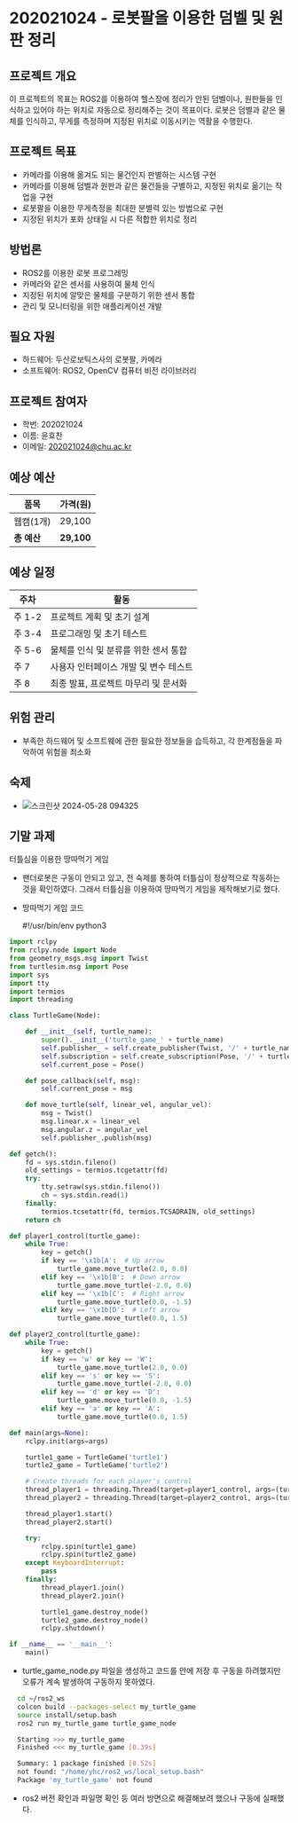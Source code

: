 # 202021024 - 로봇팔을 이용한 덤벨 및 원판 정리

## 프로젝트 개요

이 프로젝트의 목표는 ROS2를 이용하여 헬스장에 정리가 안된 덤벨이나, 원판들을 인식하고 있어야 하는 위치로 자동으로 정리해주는 것이 목표이다.
로봇은 덤벨과 같은 물체를 인식하고, 무게를 측정하며 지정된 위치로 이동시키는 역활을 수행한다.

## 프로젝트 목표

- 카메라를 이용해 옮겨도 되는 물건인지 판별하는 시스템 구현
- 카메라를 이용해 덤벨과 원판과 같은 물건들을 구별하고, 지정된 위치로 옮기는 작업을 구현
- 로봇팔을 이용한 무게측정을 최대한 분별력 있는 방법으로 구현
- 지정된 위치가 포화 상태일 시 다른 적합한 위치로 정리

## 방법론

- ROS2를 이용한 로봇 프로그레밍
- 카메라와 같은 센서를 사용하여 물체 인식
- 지정된 위치에 알맞은 물체를 구분하기 위한 센서 통합
- 관리 및 모니터링을 위한 애플리케이션 개발

## 필요 자원

- 하드웨어: 두산로보틱스사의 로봇팔, 카메라
- 소프트웨어: ROS2, OpenCV 컴퓨터 비전 라이브러리

## 프로젝트 참여자

- 학번: 202021024
- 이름: 윤효찬
- 이메일: 202021024@chu.ac.kr

## 예상 예산

| 품목        | 가격(원)   |
| ----------- | ---------- |
| 웹캠(1개)   | 29,100     |
| **총 예산** | **29,100** |

## 예상 일정

| 주차   | 활동                                  |
| ------ | ------------------------------------- |
| 주 1-2 | 프로젝트 계획 및 초기 설계            |
| 주 3-4 | 프로그래밍 및 초기 테스트             |
| 주 5-6 | 물체를 인식 및 분류를 위한 센서 통합  |
| 주 7   | 사용자 인터페이스 개발 및 변수 테스트 |
| 주 8   | 최종 발표, 프로젝트 마무리 및 문서화  |

## 위험 관리

- 부족한 하드웨어 및 소프트웨에 관한 필요한 정보들을 습득하고, 각 한계점들을 파악하여 위험을 최소화

## 숙제

- ![스크린샷 2024-05-28 094325](https://github.com/entelecheia/cobots-2024/assets/162118894/c26b0bbf-e9c1-4c2c-8332-fafa15bf0b78)

## 기말 과제

터틀심을 이용한 땅따먹기 게임

- 팬더로봇은 구동이 안되고 있고, 전 숙제를 통하여 터틀심이 정상적으로 작동하는 것을 확인하였다. 그래서 터틀심을 이용하여 땅따먹기 게임을 제작해보기로 했다.
- 땅따먹기 게임 코드

  #!/usr/bin/env python3

```python
import rclpy
from rclpy.node import Node
from geometry_msgs.msg import Twist
from turtlesim.msg import Pose
import sys
import tty
import termios
import threading

class TurtleGame(Node):

    def __init__(self, turtle_name):
        super().__init__('turtle_game_' + turtle_name)
        self.publisher_ = self.create_publisher(Twist, '/' + turtle_name + '/cmd_vel', 10)
        self.subscription = self.create_subscription(Pose, '/' + turtle_name + '/pose', self.pose_callback, 10)
        self.current_pose = Pose()

    def pose_callback(self, msg):
        self.current_pose = msg

    def move_turtle(self, linear_vel, angular_vel):
        msg = Twist()
        msg.linear.x = linear_vel
        msg.angular.z = angular_vel
        self.publisher_.publish(msg)

def getch():
    fd = sys.stdin.fileno()
    old_settings = termios.tcgetattr(fd)
    try:
        tty.setraw(sys.stdin.fileno())
        ch = sys.stdin.read(1)
    finally:
        termios.tcsetattr(fd, termios.TCSADRAIN, old_settings)
    return ch

def player1_control(turtle_game):
    while True:
        key = getch()
        if key == '\x1b[A':  # Up arrow
            turtle_game.move_turtle(2.0, 0.0)
        elif key == '\x1b[B':  # Down arrow
            turtle_game.move_turtle(-2.0, 0.0)
        elif key == '\x1b[C':  # Right arrow
            turtle_game.move_turtle(0.0, -1.5)
        elif key == '\x1b[D':  # Left arrow
            turtle_game.move_turtle(0.0, 1.5)

def player2_control(turtle_game):
    while True:
        key = getch()
        if key == 'w' or key == 'W':
            turtle_game.move_turtle(2.0, 0.0)
        elif key == 's' or key == 'S':
            turtle_game.move_turtle(-2.0, 0.0)
        elif key == 'd' or key == 'D':
            turtle_game.move_turtle(0.0, -1.5)
        elif key == 'a' or key == 'A':
            turtle_game.move_turtle(0.0, 1.5)

def main(args=None):
    rclpy.init(args=args)

    turtle1_game = TurtleGame('turtle1')
    turtle2_game = TurtleGame('turtle2')

    # Create threads for each player's control
    thread_player1 = threading.Thread(target=player1_control, args=(turtle1_game,))
    thread_player2 = threading.Thread(target=player2_control, args=(turtle2_game,))

    thread_player1.start()
    thread_player2.start()

    try:
        rclpy.spin(turtle1_game)
        rclpy.spin(turtle2_game)
    except KeyboardInterrupt:
        pass
    finally:
        thread_player1.join()
        thread_player2.join()

        turtle1_game.destroy_node()
        turtle2_game.destroy_node()
        rclpy.shutdown()

if __name__ == '__main__':
    main()
```

- turtle_game_node.py 파일을 생성하고 코드를 안에 저장 후 구동을 하려했지만 오류가 계속 발생하여 구동하지 못하였다.

```sh
  cd ~/ros2_ws
  colcon build --packages-select my_turtle_game
  source install/setup.bash
  ros2 run my_turtle_game turtle_game_node

  Starting >>> my_turtle_game
  Finished <<< my_turtle_game [0.39s]

  Summary: 1 package finished [0.52s]
  not found: "/home/yhc/ros2_ws/local_setup.bash"
  Package 'my_turtle_game' not found
```

- ros2 버전 확인과 파일명 확인 등 여러 방면으로 해결해보려 했으나 구동에 실패했다.
